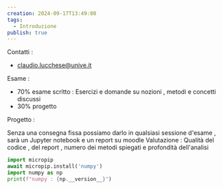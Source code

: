 ```yaml
---
creation: 2024-09-17T13:49:00
tags:
  - Introduzione
publish: true
---
```

Contatti : 
+ claudio.lucchese@unive.it

Esame :
+ 70% esame scritto :
	Esercizi e domande su nozioni , metodi e concetti discussi
+ 30% progetto

Progetto : 

Senza una consegna fissa possiamo darlo in qualsiasi sessione d'esame , sarà un Jupyter notebook e un report su moodle 
Valutazione :
	Qualità del codice , del report , numero dei metodi spiegati e profondità dell'analisi

```python
import micropip
await micropip.install('numpy')
import numpy as np
print(f"numpy : {np.__version__}")
```

